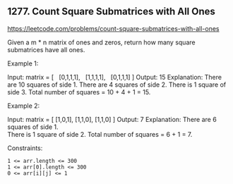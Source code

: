 ## 1277. Count Square Submatrices with All Ones

https://leetcode.com/problems/count-square-submatrices-with-all-ones

Given a m \* n matrix of ones and zeros, return how many square submatrices have all ones.

Example 1:

Input: matrix =
[
  [0,1,1,1],
  [1,1,1,1],
  [0,1,1,1]
]
Output: 15
Explanation:
There are 10 squares of side 1.
There are 4 squares of side 2.
There is 1 square of side 3.
Total number of squares = 10 + 4 + 1 = 15.

Example 2:

Input: matrix =
[
[1,0,1],
[1,1,0],
[1,1,0]
]
Output: 7
Explanation:
There are 6 squares of side 1.  
There is 1 square of side 2.
Total number of squares = 6 + 1 = 7.

Constraints:

    1 <= arr.length <= 300
    1 <= arr[0].length <= 300
    0 <= arr[i][j] <= 1
